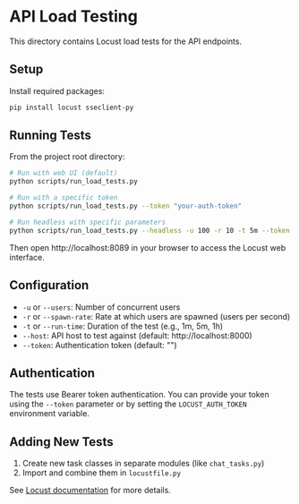 # API Load Testing

This directory contains Locust load tests for the API endpoints.

## Setup

Install required packages:

```bash
pip install locust sseclient-py
```

## Running Tests

From the project root directory:

```bash
# Run with web UI (default)
python scripts/run_load_tests.py

# Run with a specific token
python scripts/run_load_tests.py --token "your-auth-token"

# Run headless with specific parameters
python scripts/run_load_tests.py --headless -u 100 -r 10 -t 5m --token "your-auth-token"
```

Then open http://localhost:8089 in your browser to access the Locust web interface.

## Configuration

- `-u` or `--users`: Number of concurrent users
- `-r` or `--spawn-rate`: Rate at which users are spawned (users per second)
- `-t` or `--run-time`: Duration of the test (e.g., 1m, 5m, 1h)
- `--host`: API host to test against (default: http://localhost:8000)
- `--token`: Authentication token (default: "<token>")

## Authentication

The tests use Bearer token authentication. You can provide your token using the `--token` parameter 
or by setting the `LOCUST_AUTH_TOKEN` environment variable.

## Adding New Tests

1. Create new task classes in separate modules (like `chat_tasks.py`)
2. Import and combine them in `locustfile.py`

See [Locust documentation](https://docs.locust.io/) for more details. 